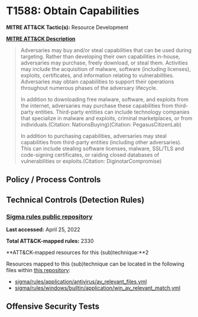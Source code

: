 # T1588: Obtain Capabilities
**MITRE ATT&CK Tactic(s):** Resource Development

**[MITRE ATT&CK Description](https://attack.mitre.org/techniques/T1588)**
<blockquote>Adversaries may buy and/or steal capabilities that can be used during targeting. Rather than developing their own capabilities in-house, adversaries may purchase, freely download, or steal them. Activities may include the acquisition of malware, software (including licenses), exploits, certificates, and information relating to vulnerabilities. Adversaries may obtain capabilities to support their operations throughout numerous phases of the adversary lifecycle.

In addition to downloading free malware, software, and exploits from the internet, adversaries may purchase these capabilities from third-party entities. Third-party entities can include technology companies that specialize in malware and exploits, criminal marketplaces, or from individuals.(Citation: NationsBuying)(Citation: PegasusCitizenLab)

In addition to purchasing capabilities, adversaries may steal capabilities from third-party entities (including other adversaries). This can include stealing software licenses, malware, SSL/TLS and code-signing certificates, or raiding closed databases of vulnerabilities or exploits.(Citation: DiginotarCompromise)</blockquote>
## Policy / Process Controls
## Technical Controls (Detection Rules)
### [Sigma rules public repository](https://github.com/SigmaHQ/sigma)
**Last accessed:** April 25, 2022

**Total ATT&CK-mapped rules:** 2330

**ATT&CK-mapped resources for this (sub)technique:**2

Resources mapped to this (sub)technique can be located in the following files within [this repository](https://github.com/SigmaHQ/sigma/tree/master/rules):

* [sigma/rules/application/antivirus/av_relevant_files.yml](https://github.com/SigmaHQ/sigma/blob/master/rules/application/antivirus/av_relevant_files.yml)
* [sigma/rules/windows/builtin/application/win_av_relevant_match.yml](https://github.com/SigmaHQ/sigma/blob/master/rules/windows/builtin/application/win_av_relevant_match.yml)


## Offensive Security Tests
